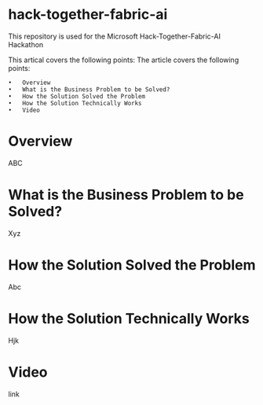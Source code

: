 # hack-together-fabric-ai
This repository is used for the Microsoft Hack-Together-Fabric-AI Hackathon

This artical covers the following points:
The article covers the following points:

	•	Overview
	•	What is the Business Problem to be Solved?
	•	How the Solution Solved the Problem
	•	How the Solution Technically Works
	•	Video

# Overview
ABC

# What is the Business Problem to be Solved?
Xyz

# How the Solution Solved the Problem
Abc

# How the Solution Technically Works
Hjk

# Video
link
